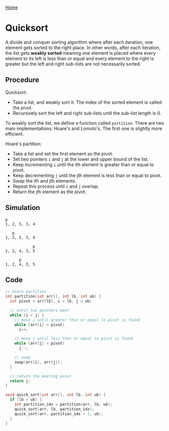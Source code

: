 [Home](../../README.md)

# Quicksort

A divide and conquer sorting algorithm where after each iteration, one element gets sorted to the right place. In other words, after each iteration, the list gets **weakly sorted** meaning one element is placed where every element to its left is less than or equal and every element to the right is greater but the left and right sub-lists are not necessarily sorted.

## Procedure

Quicksort:

- Take a list, and weakly sort it. The index of the sorted element is called the pivot.
- Recursively sort the left and right sub-lists until the sub-list length is 0.

To weakly sort the list, we define a function called `partition`. There are two main implementations: Hoare's and Lomuto's. The first one is slightly more efficient.

Hoare's partition:

- Take a list and set the first element as the pivot.
- Set two pointers `i` and `j` at the lower and upper bound of the list.
- Keep incrementing `i` until the ith element is greater than or equal to pivot.
- Keep decrementing `j` until the jth element is less than or equal to pivot.
- Swap the ith and jth elements.
- Repeat this process until `i` and `j` overlap.
- Return the jth element as the pivot.

## Simulation

```
p
1, 2, 5, 3, 4

   p
1, 2, 5, 3, 4

            p
1, 2, 4, 3, 5

      p
1, 2, 4, 3, 5
```

## Code

```cpp
// hoare partition
int partition(int arr[], int lb, int ub) {
  int pivot = arr[lb], i = lb, j = ub;

  // until two pointers meet
  while (i < j) {
    // move i until greater than or equal to pivot is found
    while (arr[i] < pivot)
      i++;

    // move j until less than or equal to pivot is found
    while (arr[j] > pivot)
      j--;

    // swap
    swap(arr[i], arr[j]);
  }

  // return the meeting point
  return j;
}

void quick_sort(int arr[], int lb, int ub) {
  if (lb < ub) {
    int partition_idx = partition(arr, lb, ub);
    quick_sort(arr, lb, partition_idx);
    quick_sort(arr, partition_idx + 1, ub);
  }
}
```
